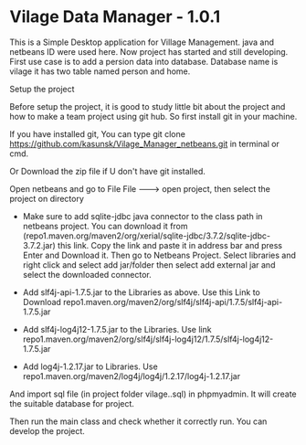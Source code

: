 Vilage Data Manager - 1.0.1
===========================

This is a Simple Desktop application for Village Management. java and netbeans ID were used here. Now project has started and still developing. First use case is to add a persion data into database. Database name is vilage it has two table named person and home. 

Setup the project

Before setup the project, it is good to study little bit about the project and how to make a team project using git hub. So first install git in your machine.

If you have installed git, You can type
git clone https://github.com/kasunsk/Vilage_Manager_netbeans.git in terminal or cmd.

Or Download the zip file if U don't have git installed.

Open netbeans and go to File
File ---> open project, then select the project on directory

*  Make sure to add sqlite-jdbc java connector to the class path in netbeans project. You can download it from 
(repo1.maven.org/maven2/org/xerial/sqlite-jdbc/3.7.2/sqlite-jdbc-3.7.2.jar) this link.  Copy the link and paste it in address bar and press Enter and Download it.
Then go to Netbeans Project. Select libraries and right click and select add jar/folder then select add external jar and select the downloaded connector. 

* Add slf4j-api-1.7.5.jar to the Libraries as above. Use this Link to Download repo1.maven.org/maven2/org/slf4j/slf4j-api/1.7.5/slf4j-api-1.7.5.jar
* Add slf4j-log4j12-1.7.5.jar to the Libraries. Use link repo1.maven.org/maven2/org/slf4j/slf4j-log4j12/1.7.5/slf4j-log4j12-1.7.5.jar
* Add log4j-1.2.17.jar to Libraries. Use repo1.maven.org/maven2/log4j/log4j/1.2.17/log4j-1.2.17.jar

And import sql file (in project folder vilage..sql) in phpmyadmin. It will create the suitable database for project.

Then run the main class and check whether it correctly run. You can develop the project. 

